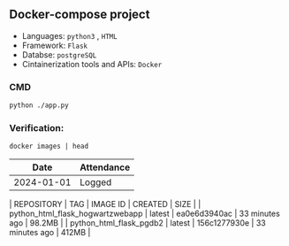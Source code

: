 ## Docker-compose project
- Languages: `python3` , `HTML`
- Framework: `Flask`
- Databse: `postgreSQL`
- Cintainerization tools and APIs: `Docker`  


### CMD
```bash
python ./app.py
```
### Verification:
```
docker images | head
```
| Date       | Attendance |
|------------|------------|
| 2024-01-01 | Logged           |

| REPOSITORY       |                       TAG             |  IMAGE ID   |    CREATED       |   SIZE |
| python_html_flask_hogwartzwebapp   |     latest         |   ea0e6d3940ac |  33 minutes ago |  98.2MB |
| python_html_flask_pgdb2             |    latest        |    156c1277930e  | 33 minutes ago  | 412MB |
